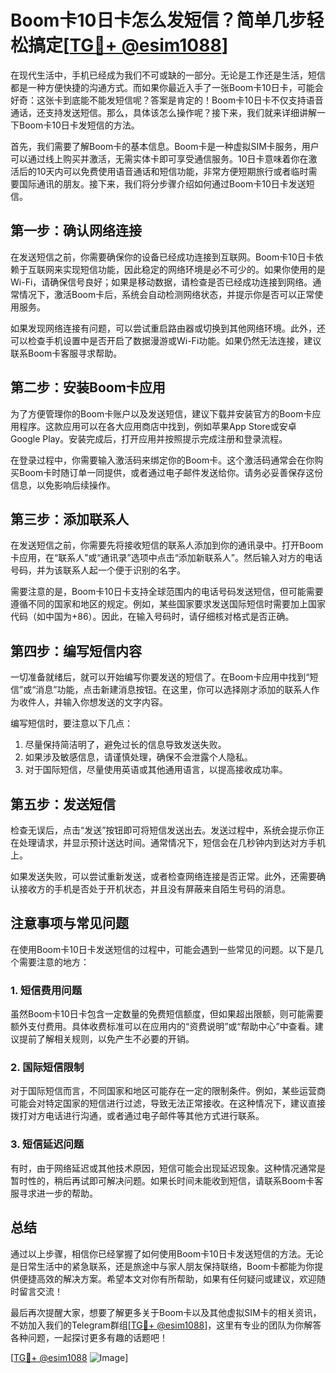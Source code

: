 # Boom卡10日卡怎么发短信？简单几步轻松搞定[[TG💪+ @esim1088](https://t.me/s/esim1088)]

在现代生活中，手机已经成为我们不可或缺的一部分。无论是工作还是生活，短信都是一种方便快捷的沟通方式。而如果你最近入手了一张Boom卡10日卡，可能会好奇：这张卡到底能不能发短信呢？答案是肯定的！Boom卡10日卡不仅支持语音通话，还支持发送短信。那么，具体该怎么操作呢？接下来，我们就来详细讲解一下Boom卡10日卡发短信的方法。

首先，我们需要了解Boom卡的基本信息。Boom卡是一种虚拟SIM卡服务，用户可以通过线上购买并激活，无需实体卡即可享受通信服务。10日卡意味着你在激活后的10天内可以免费使用语音通话和短信功能，非常方便短期旅行或者临时需要国际通讯的朋友。接下来，我们将分步骤介绍如何通过Boom卡10日卡发送短信。

## 第一步：确认网络连接

在发送短信之前，你需要确保你的设备已经成功连接到互联网。Boom卡10日卡依赖于互联网来实现短信功能，因此稳定的网络环境是必不可少的。如果你使用的是Wi-Fi，请确保信号良好；如果是移动数据，请检查是否已经成功连接到网络。通常情况下，激活Boom卡后，系统会自动检测网络状态，并提示你是否可以正常使用服务。

如果发现网络连接有问题，可以尝试重启路由器或切换到其他网络环境。此外，还可以检查手机设置中是否开启了数据漫游或Wi-Fi功能。如果仍然无法连接，建议联系Boom卡客服寻求帮助。

## 第二步：安装Boom卡应用

为了方便管理你的Boom卡账户以及发送短信，建议下载并安装官方的Boom卡应用程序。这款应用可以在各大应用商店中找到，例如苹果App Store或安卓Google Play。安装完成后，打开应用并按照提示完成注册和登录流程。

在登录过程中，你需要输入激活码来绑定你的Boom卡。这个激活码通常会在你购买Boom卡时随订单一同提供，或者通过电子邮件发送给你。请务必妥善保存这份信息，以免影响后续操作。

## 第三步：添加联系人

在发送短信之前，你需要先将接收短信的联系人添加到你的通讯录中。打开Boom卡应用，在“联系人”或“通讯录”选项中点击“添加新联系人”。然后输入对方的电话号码，并为该联系人起一个便于识别的名字。

需要注意的是，Boom卡10日卡支持全球范围内的电话号码发送短信，但可能需要遵循不同的国家和地区的规定。例如，某些国家要求发送国际短信时需要加上国家代码（如中国为+86）。因此，在输入号码时，请仔细核对格式是否正确。

## 第四步：编写短信内容

一切准备就绪后，就可以开始编写你要发送的短信了。在Boom卡应用中找到“短信”或“消息”功能，点击新建消息按钮。在这里，你可以选择刚才添加的联系人作为收件人，并输入你想发送的文字内容。

编写短信时，要注意以下几点：
1. 尽量保持简洁明了，避免过长的信息导致发送失败。
2. 如果涉及敏感信息，请谨慎处理，确保不会泄露个人隐私。
3. 对于国际短信，尽量使用英语或其他通用语言，以提高接收成功率。

## 第五步：发送短信

检查无误后，点击“发送”按钮即可将短信发送出去。发送过程中，系统会提示你正在处理请求，并显示预计送达时间。通常情况下，短信会在几秒钟内到达对方手机上。

如果发送失败，可以尝试重新发送，或者检查网络连接是否正常。此外，还需要确认接收方的手机是否处于开机状态，并且没有屏蔽来自陌生号码的消息。

## 注意事项与常见问题

在使用Boom卡10日卡发送短信的过程中，可能会遇到一些常见的问题。以下是几个需要注意的地方：

### 1. 短信费用问题

虽然Boom卡10日卡包含一定数量的免费短信额度，但如果超出限额，则可能需要额外支付费用。具体收费标准可以在应用内的“资费说明”或“帮助中心”中查看。建议提前了解相关规则，以免产生不必要的开销。

### 2. 国际短信限制

对于国际短信而言，不同国家和地区可能存在一定的限制条件。例如，某些运营商可能会对特定国家的短信进行过滤，导致无法正常接收。在这种情况下，建议直接拨打对方电话进行沟通，或者通过电子邮件等其他方式进行联系。

### 3. 短信延迟问题

有时，由于网络延迟或其他技术原因，短信可能会出现延迟现象。这种情况通常是暂时性的，稍后再试即可解决问题。如果长时间未能收到短信，请联系Boom卡客服寻求进一步的帮助。

## 总结

通过以上步骤，相信你已经掌握了如何使用Boom卡10日卡发送短信的方法。无论是日常生活中的紧急联系，还是旅途中与家人朋友保持联络，Boom卡都能为你提供便捷高效的解决方案。希望本文对你有所帮助，如果有任何疑问或建议，欢迎随时留言交流！

最后再次提醒大家，想要了解更多关于Boom卡以及其他虚拟SIM卡的相关资讯，不妨加入我们的Telegram群组[[TG💪+ @esim1088](https://t.me/s/esim1088)]，这里有专业的团队为你解答各种问题，一起探讨更多有趣的话题吧！

[[TG💪+ @esim1088](https://t.me/s/esim1088) ![Image](https://i.postimg.cc/4NQfJmqS/Snipaste-2025-05-13-00-14-12.png)]